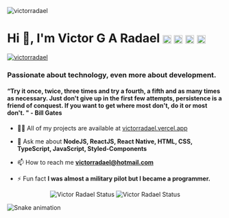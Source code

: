 <img src="https://komarev.com/ghpvc/?username=victorradael" alt="victorradael" />
<h1 align="left">Hi 👋, I'm Victor G A Radael <a href="https://linkedin.com/in/victorradael" target="blank"><img align="center" src="https://www.flaticon.com/svg/static/icons/svg/1384/1384062.svg" alt="victorradael" height="20" width="20" /></a>
<a href="https://instagram.com/victorradael" target="blank"><img align="center" src="https://www.flaticon.com/svg/static/icons/svg/1384/1384063.svg" alt="victorradael" height="20" width="20" /></a>
<a href="https://twitter.com/victorradael" target="blank"><img align="center" src="https://www.flaticon.com/svg/static/icons/svg/1384/1384065.svg" alt="victorradael" height="20" width="20" /></a>
<a href="https://www.facebook.com/victorradaelx" target="blank"><img align="center" src="https://www.flaticon.com/svg/static/icons/svg/1384/1384053.svg" alt="victorradael" height="20" width="20" /></a> </h1>

<p align="right">

<a href="https://www.codewars.com/users/victorradael" target="blank"><img align="center" src="https://www.codewars.com/users/victorradael/badges/micro" alt="victorradael"  /></a>

</p>

<h3 align="left">Passionate about technology, even more about development.</h3>

<h4 align="left">“Try it once, twice, three times and try a fourth, a fifth and as many times as necessary. Just don't give up in the first few attempts, persistence is a friend of conquest. If you want to get where most don't, do it or most don't. " - Bill Gates</h4>

- 👨‍💻 All of my projects are available at [victorradael.vercel.app](https://victorradael.netlify.app)

- 💬 Ask me about **NodeJS, ReactJS, React Native, HTML, CSS, TypeScript, JavaScript, Styled-Components**

- 📫 How to reach me **victorradael@hotmail.com**

- ⚡ Fun fact **I was almost a military pilot but I became a programmer.**

<p align="center"> 
  
  <img src="https://github-readme-stats.vercel.app/api?username=victorradael&include_all_commits=true&show_icons=true&count_private=true&theme=tokyonight" alt="Victor Radael Status"/>
  
  <img src="https://github-readme-stats.vercel.app/api/top-langs/?username=victorradael&layout=compact&theme=tokyonight" alt="Victor Radael Status"/>

</p>

![Snake animation](https://github.com/victorradael/victorradael/blob/output/github-contribution-grid-snake.svg)

